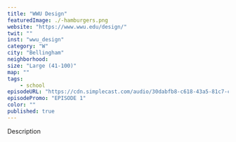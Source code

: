 ```yaml
---
title: "WWU Design"
featuredImage: ./-hamburgers.png
website: "https://www.wwu.edu/design/"
twit: ""
inst: "wwu_design"
category: "W"
city: "Bellingham"
neighborhood:
size: "Large (41-100)"
map: ""
tags:
    - school
episodeURL: "https://cdn.simplecast.com/audio/30dabfb8-c618-43a5-81c7-c5c83750983a/episodes/be27c0b6-9a80-4c2c-a30e-95a4c514929e/audio/c611b2e1-d4ec-4a10-b316-99e50205e26a/default_tc.mp3"
episodePromo: "EPISODE 1"
color: ""
published: true
---
```


Description
